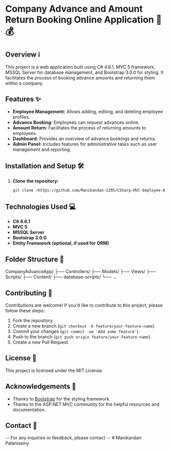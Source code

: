# Company Advance and Amount Return Booking Online Application 💼💰

## Overview ℹ️
This project is a web application built using C# 4.6.1, MVC 5 framework, MSSQL Server for database management, and Bootstrap 3.0.0 for styling. It facilitates the process of booking advance amounts and returning them within a company.

## Features ✨
- **Employee Management:** Allows adding, editing, and deleting employee profiles.
- **Advance Booking:** Employees can request advances online.
- **Amount Return:** Facilitates the process of returning amounts to employees.
- **Dashboard:** Provides an overview of advance bookings and returns.
- **Admin Panel:** Includes features for administrative tasks such as user management and reporting.

## Installation and Setup 🛠️
1. **Clone the repository:**
   ```bash
   git clone <https://github.com/Manikandan-2205/CSharp-MVC-Employee-Advace-and-Amount-Return-Booking-System.git>

## Technologies Used 💻
- **C# 4.6.1**
- **MVC 5**
- **MSSQL Server**
- **Bootstrap 3.0.0**
- **Entity Framework (optional, if used for ORM)**

## Folder Structure 📁

CompanyAdvanceApp/
├── Controllers/
├── Models/
├── Views/
├── Scripts/
├── Content/
├── database-scripts/
└── ...

## Contributing 🤝
Contributions are welcome! If you'd like to contribute to this project, please follow these steps:

1. Fork the repository.
2. Create a new branch (`git checkout -b feature/your-feature-name`).
3. Commit your changes (`git commit -am 'Add some feature'`).
4. Push to the branch (`git push origin feature/your-feature-name`).
5. Create a new Pull Request.

## License 📝
This project is licensed under the MIT License.

## Acknowledgements 🙏
- Thanks to [Bootstrap](https://getbootstrap.com/) for the styling framework.
- Thanks to the ASP.NET MVC community for the helpful resources and documentation.

## Contact 📧
-- For any inquiries or feedback, please contact 
-- # Manikandan Palanisamy
